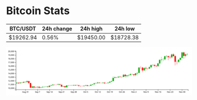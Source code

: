 # Bitcoin Stats

BTC/USDT|24h change|24h high|24h low|
|---|---|---|---|
|$19262.94|0.56%|$19450.00|$18728.38|

<img src="./chart.svg">
